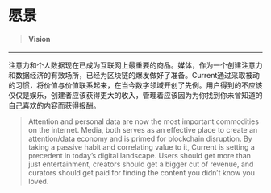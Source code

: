 # 愿景

> #### Vision

---

注意力和个人数据现在已成为互联网上最重要的商品。媒体，作为一个创建注意力和数据经济的有效场所，已经为区块链的爆发做好了准备。Current通过采取被动的习惯，将价值与价值联系起来，在当今数字领域开创了先例。用户得到的不应该仅仅是娱乐，创建者应该获得更大的收入，管理着应该因为为你找到你未曾知道的自己喜欢的内容而获得报酬。

> Attention and personal data are now the most important commodities on the internet. Media, both serves as an effective place to create an attention/data economy and is primed for blockchain disruption. By taking a passive habit and correlating value to it, Current is setting a precedent in today’s digital landscape. Users should get more than just entertainment, creators should get a bigger cut of revenue, and curators should get paid for finding the content you didn’t know you loved.




